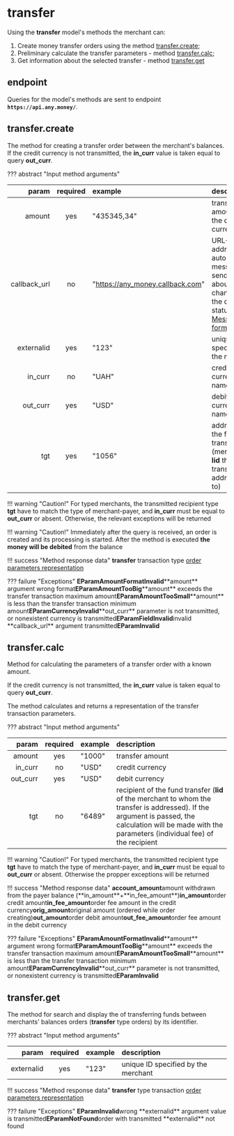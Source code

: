 # transfer

Using the **transfer** model's methods the merchant can:

1. Create money transfer orders using the method [transfer.create](transfer.md#transfer_create);  
2. Preliminary calculate the transfer parameters - method [transfer.calc](transfer.md#transfer_calc);  
3. Get information about the selected transfer - method [transfer.get](transfer.md#transfer_get)

## endpoint

Queries for the model's methods are sent to endpoint **`https://api.any.money/`**.

## transfer.create

The method for creating a transfer order between the merchant's balances. If the credit currency is not transmitted, the **in\_curr** value is taken equal to query **out\_curr**.

??? abstract "Input method arguments"

| param | required | example | description |
| ---: | :---: | :--- | :--- |
| amount | yes | "435345,34" | transfer amount in the debit currency |
| callback\_url | no | "[https://any\_money.callback.com](https://any_money.callback.com)" | URL-address for automatically message sending about changes of the order status. [Messages format](../../test/en/add_order.md#order_repr) |
| externalid | yes | "123" | unique ID specified by the merchant |
| in\_curr | no | "UAH" | credit currency name |
| out\_curr | yes | "USD" | debit currency name |
| tgt | yes | "1056" | addressee of the funds transfer \(merchant's **lid** that transfer is addressed to\) |

!!! warning "Caution!" For typed merchants, the transmitted recipient type **tgt** have to match the type of merchant-payer, and **in\_curr** must be equal to **out\_curr** or absent. Otherwise, the relevant exceptions will be returned

!!! warning "Caution!" Immediately after the query is received, an order is created and its processing is started. After the method is executed **the money will be debited** from the balance

!!! success "Method response data" **transfer** transaction type [order parameters representation](../../test/en/add_order.md)

??? failure "Exceptions" **EParamAmountFormatInvalid**\*\*amount\*\* argument wrong format**EParamAmountTooBig**\*\*amount\*\* exceeds the transfer transaction maximum amount**EParamAmountTooSmall**\*\*amount\*\* is less than the transfer transaction minimum amount**EParamCurrencyInvalid**\*\*out\_curr\*\* parameter is not transmitted, or nonexistent currency is transmitted**EParamFieldInvalid**invalid \*\*callback\_url\*\* argument transmitted**EParamInvalid**

## transfer.calc

Method for calculating the parameters of a transfer order with a known amount.

If the credit currency is not transmitted, the **in\_curr** value is taken equal to query **out\_curr**.

The method calculates and returns a representation of the transfer transaction parameters.

??? abstract "Input method arguments"

| param | required | example | description |
| ---: | :---: | :--- | :--- |
| amount | yes | "1000" | transfer amount |
| in\_curr | no | "USD" | credit currency |
| out\_curr | yes | "USD" | debit currency |
| tgt | no | "6489" | recipient of the fund transfer \(**lid** of the merchant to whom the transfer is addressed\). If the argument is passed, the calculation will be made with the parameters \(individual fee\) of the recipient |

!!! warning "Caution!" For typed merchants, the transmitted recipient type **tgt** have to match the type of merchant-payer, and **in\_curr** must be equal to **out\_curr** or absent. Otherwise the propper exceptions will be returned

!!! success "Method response data" **account\_amount**amount withdrawn from the payer balance \(\*\*in\_amount\*\*+\*\*in\_fee\_amount\*\*\)**in\_amount**order credit amount**in\_fee\_amount**order fee amount in the credit currency**orig\_amount**original amount \(ordered while order creating\)**out\_amount**order debit amount**out\_fee\_amount**order fee amount in the debit currency

??? failure "Exceptions" **EParamAmountFormatInvalid**\*\*amount\*\* argument wrong format**EParamAmountTooBig**\*\*amount\*\* exceeds the transfer transaction maximum amount**EParamAmountTooSmall**\*\*amount\*\* is less than the transfer transaction minimum amount**EParamCurrencyInvalid**\*\*out\_curr\*\* parameter is not transmitted, or nonexistent currency is transmitted**EParamInvalid**

## transfer.get

The method for search and display the of transferring funds between merchants' balances orders \(**transfer** type orders\) by its identifier.

??? abstract "Input method arguments"

| param | required | example | description |
| ---: | :---: | :--- | :--- |
| externalid | yes | "123" | unique ID specified by the merchant |

!!! success "Method response data" **transfer** type transaction [order parameters representation](../../test/en/add_order.md)

??? failure "Exceptions" **EParamInvalid**wrong \*\*externalid\*\* argument value is transmitted**EParamNotFound**order with transmitted \*\*externalid\*\* not found

